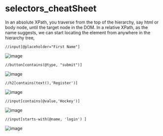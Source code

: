 # selectors_cheatSheet

In an absolute XPath, you traverse from the top of the hierarchy, say html or body node, until the target node in the DOM. 
In a relative XPath, as the name suggests, we can start locating the element from anywhere in the hierarchy tree, 


    //input[@placeholder="First Name"]

![image](https://user-images.githubusercontent.com/26559577/223581455-40e51172-1492-441d-8620-bdba3356398c.png)


    //button[contains(@type, "submit")]

![image](https://user-images.githubusercontent.com/26559577/223585218-576979ec-3c86-4db4-bdd1-f0c3579a75ef.png)


    //h2[contains(text(),'Register')]
    
![image](https://user-images.githubusercontent.com/26559577/223591516-5538ab54-d498-440a-bea0-b4ab83945749.png)


    //input[contains(@value,'Hockey')]

![image](https://user-images.githubusercontent.com/26559577/223591728-d5ebaf34-8ef5-447f-b499-25da0ea8b0b3.png)


    //input[starts-with(@name, 'login') ]


![image](https://user-images.githubusercontent.com/26559577/228932881-9d0b88a0-5ead-46e4-b744-13a7353213ec.png)

